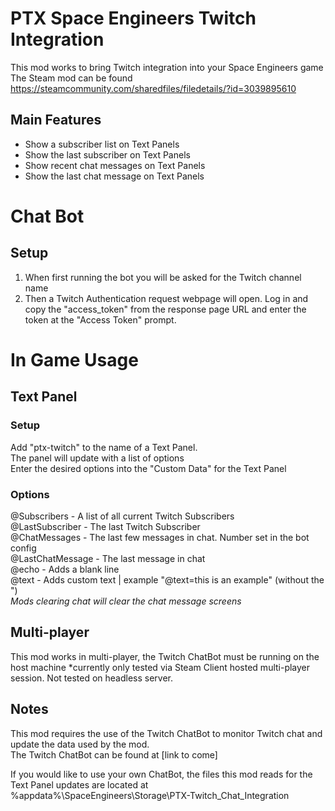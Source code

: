 # PTX Space Engineers Twitch Integration
This mod works to bring Twitch integration into your Space Engineers game  
The Steam mod can be found https://steamcommunity.com/sharedfiles/filedetails/?id=3039895610  

## Main Features
* Show a subscriber list on Text Panels
* Show the last subscriber on Text Panels
* Show recent chat messages on Text Panels
* Show the last chat message on Text Panels

# Chat Bot
## Setup 
1. When first running the bot you will be asked for the Twitch channel name  
1. Then a Twitch Authentication request webpage will open. Log in and copy the "access_token" from the response page URL and enter the token at the "Access Token" prompt.
  
  
# In Game Usage
## Text Panel
### Setup
Add "ptx-twitch" to the name of a Text Panel.  
The panel will update with a list of options  
Enter the desired options into the "Custom Data" for the Text Panel

### Options
@Subscribers - A list of all current Twitch Subscribers  
@LastSubscriber - The last Twitch Subscriber  
@ChatMessages - The last few messages in chat. Number set in the bot config  
@LastChatMessage - The last message in chat  
@echo - Adds a blank line  
@text - Adds custom text | example "@text=this is an example" (without the ")  
*Mods clearing chat will clear the chat message screens*  

## Multi-player
This mod works in multi-player, the Twitch ChatBot must be running on the host machine
*currently only tested via Steam Client hosted multi-player session. Not tested on headless server.

## Notes
This mod requires the use of the Twitch ChatBot to monitor Twitch chat and update the data used by the mod.  
The Twitch ChatBot can be found at [link to come]  
  
If you would like to use your own ChatBot, the files this mod reads for the Text Panel updates are located at %appdata%\SpaceEngineers\Storage\PTX-Twitch_Chat_Integration  

